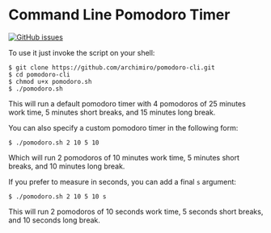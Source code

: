 # Command Line Pomodoro Timer

[![GitHub issues](https://img.shields.io/github/release/archimiro/pomodoro-cli.svg)](https://github.com/archimiro/pomodoro-cli/releases)

To use it just invoke the script on your shell:

    $ git clone https://github.com/archimiro/pomodoro-cli.git
    $ cd pomodoro-cli
    $ chmod u+x pomodoro.sh
    $ ./pomodoro.sh

This will run a default pomodoro timer with 4 pomodoros of 25 minutes work time, 5 minutes short breaks, and 15 minutes long break.

You can also specify a custom pomodoro timer in the following form:

    $ ./pomodoro.sh 2 10 5 10

Which will run 2 pomodoros of 10 minutes work time, 5 minutes short breaks, and 10 minutes long break.

If you prefer to measure in seconds, you can add a final `s` argument:

    $ ./pomodoro.sh 2 10 5 10 s

This will run 2 pomodoros of 10 seconds work time, 5 seconds short breaks, and 10 seconds long break.
